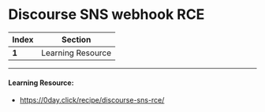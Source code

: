 # Discourse SNS webhook RCE

Index | Section
--- | ---
**1** | Learning Resource

___


#### Learning Resource: 

* https://0day.click/recipe/discourse-sns-rce/
